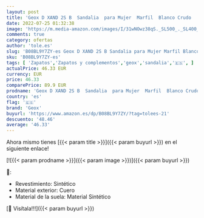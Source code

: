 ```yaml
---
layout: post
title: 'Geox D XAND 2S B  Sandalia  para Mujer  Marfil  Blanco Crudo   36 EU'
date: 2022-07-25 01:32:38
image: 'https://m.media-amazon.com/images/I/31wNOwz38qS._SL500_._SL400_.jpg'
comments: true
category: ofertas
author: 'tole.es'
slug: 'B08BL9Y7ZY-es Geox D XAND 2S B Sandalia para Mujer Marfil Blanco Crudo...'
sku: 'B08BL9Y7ZY-es'
tags: [ 'Zapatos','Zapatos y complementos','geox','sandalia','🇪🇸', ]
actualPrice: 46.33 EUR
currency: EUR
price: 46.33
comparePrice: 89.9 EUR
prodname: 'Geox D XAND 2S B  Sandalia  para Mujer  Marfil  Blanco Crudo   36 EU'
country: 'es'
flag: '🇪🇸'
brand: 'Geox'
buyurl: 'https://www.amazon.es/dp/B08BL9Y7ZY/?tag=tolees-21'
descuento: '48.46'
average: '46.33'
---
```


Ahora mismo tienes [{{< param title >}}]({{< param buyurl >}}) en el siguiente enlace!

[![{{< param prodname >}}]({{< param image >}})]({{< param buyurl >}})

🔎:

- Revestimiento: Sintético
- Material exterior: Cuero
- Material de la suela: Material Sintético

[🛒 Visítala!!!]({{< param buyurl >}})
